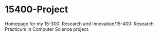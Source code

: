 # 15400-Project
Homepage for my 15-300: Research and Innovation/15-400: Research Practicum in Computer Science project.
